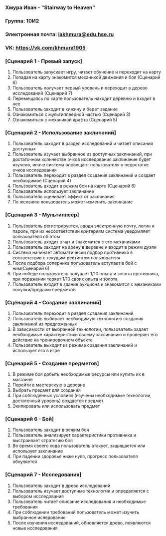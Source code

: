 ### Хмура Иван - "Stairway to Heaven"
### Группа: 10И2
### Электронная почта: iakhmura@edu.hse.ru
### VK: https://vk.com/khmura1905

### [Сценарий 1 - Превый запуск]
1) Пользователь запускает игру, читает обучение и переходит на карту
2) Попадая на карту знакомится механикой движения и боя (Сценарий 6)
3) Пользователь получает первый уровень и переходит в дерево исследований (Сценарий 7)
4) Перемещаясь по карте пользователь находит деревню и входит в нее
5) Пользователь заходит в хижину и берет задание
6) Ознакомиться с мультиплеерной частью (Сценарий 3)
7) Ознакомиться с механикой крафта (Сценарий 5)

### [Сценарий 2 - Использование заклинаний]
1) Пользователь заходит в раздел исследований и читает описания доступных
2) Пользователь изучает выбранное из доступных заклинаний, при достаточном количестве очков исследования заклинание будет изучено, иначе система оповещает пользователя о недостатке очков исследования
3) Пользователь переходит в раздел создания заклинаний и создает необходимое (Сценарий 4)
4) Пользователь входит в режим боя на карте (Сценарий 6)
5) Пользователь использует заклинание
6) Пользователь оценивает эффект от заклинания
7) По желанию пользователь может изменить заклинание

### [Сценарий 3 - Мультиплеер]
1) Пользователь регистрируется, вводя электронную почту, логин и пароль, при их несоответствии критериям система уведомляет пользователя об этом
2) Пользователь входит в чат и знакомится с его механиками 
3) Пользователь заходит на арену в деревне и входит в режим дуэли
4) Система начинает автоматически подбор противника в соответствии с текущим рейтингом пользователя
5) После подбора соперника пользователь вступает в бой с ним(Сценарий 6)
6) При победе пользователь получает 1/10 опыта и золота противника, при поражении теряет 1/10 своих опыта и золота
7) Пользователь входит в здание аукциона и знакомится с механиками покупки/продажи предметов

### [Сценарий 4 - Создание заклинаний]
1) Пользователь переходит в раздел создания заклинаний
2) Пользователь выбирает необходимую технологию создания заклинаний из предложенных
3) В зависимости от выбранной технологии, пользователь задает необходимые характеристики своему заклинанию и проверяет его действие на тренировочном объекте
4) Пользователь выходит из режима создания заклинаний и использует его в игре 

### [Сценарий 5 - Создание предметов]
1) В режиме боя добыть необходимые ресурсы или купить их в магазине
2) Перейти в мастерскую в деревне
3) Выбрать предмет для создания
4) При соблюденных условиях (изучены необходимые технологии, достаточный уровень) создается предмет
5) Экипировать или использовать предмет

### [Сценарий 6 - Бой]
1) Пользователь заходит в режим боя
2) Пользователь анализирует характеристики противника и выстраивает стратегию боя
3) Во время своего хода пользователь атакует, защищается или использует заклинание
4) При падении здоровья ниже нуля, прогресс пользователя обнуляется

### [Сценарий 7 - Исследования]
1) Пользователь заходит в древо исследований
2) Пользователь изучает доступные технологии и определяется с выбором исследования
3) Пользователь читает описание исследования и необходимые требования
4) При соблюдении требований пользователь может изучить выбранное иследование
5) После изучения исследований, обновляется древо, появляются новые исследования
